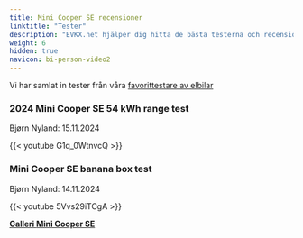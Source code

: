 ```yaml
---
title: Mini Cooper SE recensioner
linktitle: "Tester"
description: "EVKX.net hjälper dig hitta de bästa testerna och recensionerna av denna modell."
weight: 6
hidden: true
navicon: bi-person-video2
---
```

Vi har samlat in tester från våra [favorittestare av elbilar](../../../../../guides/evreviewers/)

<div class="container text-center shadow p-2 pe-4 mb-5 bg-body-tertiary rounded border">
<h3>2024 Mini Cooper SE 54 kWh range test</h3>
<p>Bjørn Nyland: 15.11.2024</p>

{{< youtube G1q_0WtnvcQ >}}

</div>
<div class="container text-center shadow p-2 pe-4 mb-5 bg-body-tertiary rounded border">
<h3>Mini Cooper SE banana box test</h3>
<p>Bjørn Nyland: 14.11.2024</p>

{{< youtube 5Vvs29iTCgA >}}

</div>
<div class="mt-3 mb-3">
<a href="../gallery/" class="text-decoration-none text-black">
<strong><i class="bi-arrow-left"></i>Galleri  </strong>
</a>
<a href="../" class="text-decoration-none text-black float-end">
<strong>Mini Cooper SE <i class="bi-arrow-right"></i></strong>
</a>
</div>
